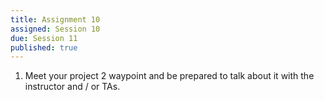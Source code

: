 ```yaml
---
title: Assignment 10
assigned: Session 10
due: Session 11
published: true
---
```


1. Meet your project 2 waypoint and be prepared to talk about it with the instructor and / or TAs.